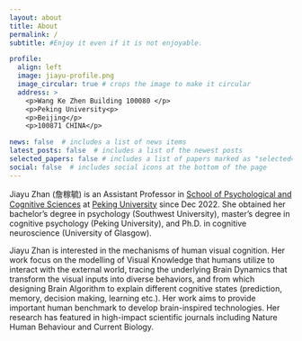 ```yaml
---
layout: about
title: About
permalink: /
subtitle: #Enjoy it even if it is not enjoyable.

profile:
  align: left
  image: jiayu-profile.png
  image_circular: true # crops the image to make it circular
  address: >
    <p>Wang Ke Zhen Building 100080 </p>
    <p>Peking University<p>
    <p>Beijing</p>
    <p>100871 CHINA</p>

news: false  # includes a list of news items
latest_posts: false  # includes a list of the newest posts
selected_papers: false # includes a list of papers marked as "selected={true}"
social: false  # includes social icons at the bottom of the page
---
```


Jiayu Zhan (詹稼毓) is an Assistant Professor in [School of Psychological and Cognitive Sciences](https://www.psy.pku.edu.cn/english/index.htm) at [Peking University](https://english.pku.edu.cn/) since Dec 2022. She obtained her bachelor’s degree in psychology (Southwest University), master’s degree in cognitive psychology (Peking University), and Ph.D. in cognitive neuroscience (University of Glasgow).

Jiayu Zhan is interested in the mechanisms of human visual cognition. Her work focus on the modelling of Visual Knowledge that humans utilize to interact with the external world, tracing the underlying Brain Dynamics that transform the visual inputs into diverse behaviors, and from which designing Brain Algorithm to explain different cognitive states (prediction, memory, decision making, learning etc.). Her work aims to provide important human benchmark to develop brain-inspired technologies. Her research has featured in high-impact scientific journals including Nature Human Behaviour and Current Biology.